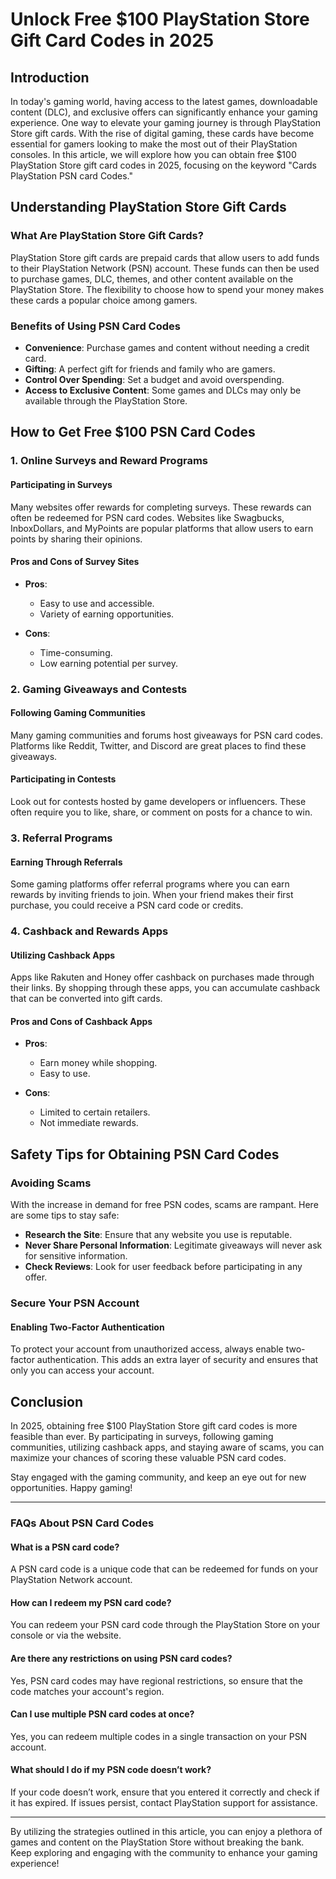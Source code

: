 # Unlock Free $100 PlayStation Store Gift Card Codes in 2025

## Introduction

In today's gaming world, having access to the latest games, downloadable content (DLC), and exclusive offers can significantly enhance your gaming experience. One way to elevate your gaming journey is through PlayStation Store gift cards. With the rise of digital gaming, these cards have become essential for gamers looking to make the most out of their PlayStation consoles. In this article, we will explore how you can obtain free $100 PlayStation Store gift card codes in 2025, focusing on the keyword "Cards PlayStation PSN card Codes."

## Understanding PlayStation Store Gift Cards

### What Are PlayStation Store Gift Cards?

PlayStation Store gift cards are prepaid cards that allow users to add funds to their PlayStation Network (PSN) account. These funds can then be used to purchase games, DLC, themes, and other content available on the PlayStation Store. The flexibility to choose how to spend your money makes these cards a popular choice among gamers.

### Benefits of Using PSN Card Codes

- **Convenience**: Purchase games and content without needing a credit card.
- **Gifting**: A perfect gift for friends and family who are gamers.
- **Control Over Spending**: Set a budget and avoid overspending.
- **Access to Exclusive Content**: Some games and DLCs may only be available through the PlayStation Store.

## How to Get Free $100 PSN Card Codes

### 1. Online Surveys and Reward Programs

#### Participating in Surveys

Many websites offer rewards for completing surveys. These rewards can often be redeemed for PSN card codes. Websites like Swagbucks, InboxDollars, and MyPoints are popular platforms that allow users to earn points by sharing their opinions.

#### Pros and Cons of Survey Sites

- **Pros**:
  - Easy to use and accessible.
  - Variety of earning opportunities.

- **Cons**:
  - Time-consuming.
  - Low earning potential per survey.

### 2. Gaming Giveaways and Contests

#### Following Gaming Communities

Many gaming communities and forums host giveaways for PSN card codes. Platforms like Reddit, Twitter, and Discord are great places to find these giveaways. 

#### Participating in Contests

Look out for contests hosted by game developers or influencers. These often require you to like, share, or comment on posts for a chance to win.

### 3. Referral Programs

#### Earning Through Referrals

Some gaming platforms offer referral programs where you can earn rewards by inviting friends to join. When your friend makes their first purchase, you could receive a PSN card code or credits.

### 4. Cashback and Rewards Apps

#### Utilizing Cashback Apps

Apps like Rakuten and Honey offer cashback on purchases made through their links. By shopping through these apps, you can accumulate cashback that can be converted into gift cards.

#### Pros and Cons of Cashback Apps

- **Pros**:
  - Earn money while shopping.
  - Easy to use.

- **Cons**:
  - Limited to certain retailers.
  - Not immediate rewards.

## Safety Tips for Obtaining PSN Card Codes

### Avoiding Scams

With the increase in demand for free PSN codes, scams are rampant. Here are some tips to stay safe:

- **Research the Site**: Ensure that any website you use is reputable.
- **Never Share Personal Information**: Legitimate giveaways will never ask for sensitive information.
- **Check Reviews**: Look for user feedback before participating in any offer.

### Secure Your PSN Account

#### Enabling Two-Factor Authentication

To protect your account from unauthorized access, always enable two-factor authentication. This adds an extra layer of security and ensures that only you can access your account.

## Conclusion

In 2025, obtaining free $100 PlayStation Store gift card codes is more feasible than ever. By participating in surveys, following gaming communities, utilizing cashback apps, and staying aware of scams, you can maximize your chances of scoring these valuable PSN card codes. 

Stay engaged with the gaming community, and keep an eye out for new opportunities. Happy gaming!

---

### FAQs About PSN Card Codes

#### What is a PSN card code?

A PSN card code is a unique code that can be redeemed for funds on your PlayStation Network account.

#### How can I redeem my PSN card code?

You can redeem your PSN card code through the PlayStation Store on your console or via the website.

#### Are there any restrictions on using PSN card codes?

Yes, PSN card codes may have regional restrictions, so ensure that the code matches your account's region.

#### Can I use multiple PSN card codes at once?

Yes, you can redeem multiple codes in a single transaction on your PSN account.

#### What should I do if my PSN code doesn’t work?

If your code doesn’t work, ensure that you entered it correctly and check if it has expired. If issues persist, contact PlayStation support for assistance.

---

By utilizing the strategies outlined in this article, you can enjoy a plethora of games and content on the PlayStation Store without breaking the bank. Keep exploring and engaging with the community to enhance your gaming experience!
